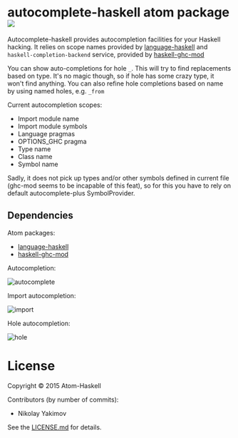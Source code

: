 # autocomplete-haskell atom package ![](https://david-dm.org/atom-haskell/autocomplete-haskell.svg)

Autocomplete-haskell provides autocompletion facilities for your Haskell
hacking.
It relies on scope names provided by [language-haskell][1] and `haskell-completion-backend` service, provided by [haskell-ghc-mod][2]

You can show auto-completions for hole `_`. This will try to find replacements
based on type. It's no magic though, so if hole has some crazy type, it won't
find anything. You can also refine hole completions based on name by using named holes, e.g. `_from`

Current autocompletion scopes:

* Import module name
* Import module symbols
* Language pragmas
* OPTIONS_GHC pragma
* Type name
* Class name
* Symbol name

Sadly, it does not pick up types and/or other symbols defined in current file
(ghc-mod seems to be incapable of this feat), so for this you have to rely on
default autocomplete-plus SymbolProvider.

## Dependencies

Atom packages:

* [language-haskell][1]
* [haskell-ghc-mod][2]

[1]: https://atom.io/packages/language-haskell
[2]: https://atom.io/packages/haskell-ghc-mod

Autocompletion:

![autocomplete](https://cloud.githubusercontent.com/assets/7275622/9704861/e4474ec4-54bc-11e5-92f4-84a3995e45cb.gif)

Import autocompletion:

![import](https://cloud.githubusercontent.com/assets/7275622/9704865/ff39f79a-54bc-11e5-9912-5fb2884b749b.gif)

Hole autocompletion:

![hole](https://cloud.githubusercontent.com/assets/7275622/9704890/5581ccae-54bd-11e5-8ec6-8aa289e5a099.gif)

# License

Copyright © 2015 Atom-Haskell

Contributors (by number of commits):

<!-- BEGIN CONTRIBUTORS LIST -->
* Nikolay Yakimov

<!-- END CONTRIBUTORS LIST -->

See the [LICENSE.md][LICENSE] for details.

[LICENSE]: https://github.com/atom-haskell/autocomplete-haskell/blob/master/LICENSE.md
